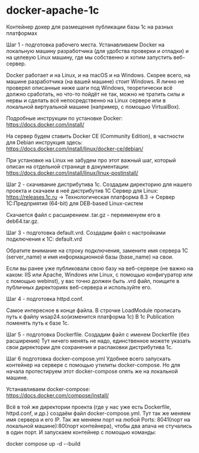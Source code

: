 # docker-apache-1c
 Контейнер докер для размещения публикации базы 1с на разных платформах

Шаг 1 - подготовка рабочего места.
Устанавливаем Docker на локальную машину разработчика (для удобства проверки и отладки) и на целевую Linux машину, где мы собственно и хотим запустить веб-сервер.

Docker работает и на Linux, и на macOS и на Windows. Скорее всего, на машине разработчика (на вашей машине) стоит Windows. Я лично не проверял описанные ниже шаги под Windows, теоретически всё должно сработать, но что-то пойдёт не так, можно не тратить силы и нервы и сделать всё непосредственно на Linux сервере или в локальной виртуальной машине (например, с помощью VirtualBox).

Подробные инструкции по установке Docker: https://docs.docker.com/install/

На сервер будем ставить Docker CE (Community Edition), в частности для Debian инструкция здесь: https://docs.docker.com/install/linux/docker-ce/debian/

При установке на Linux не забудем про этот важный шаг, который описан на отдельной странице в документации: https://docs.docker.com/install/linux/linux-postinstall/

Шаг 2 - скачивание дистрибутива 1с.
Создадим директорию для нашего проекта и скачаем в неё дистрибутив 1С Сервер для Linux: https://releases.1c.ru -> Технологическая платформа 8.3 -> Cервер 1С:Предприятия (64-bit) для DEB-based Linux-систем

Скачается файл с расширением .tar.gz - переименуем его в deb64.tar.gz.

Шаг 3 - подготовка default.vrd.
Создадим файл с настройками подключения к 1С: default.vrd

Обратите внимание на строку подключения, замените имя сервера 1С (server_name) и имя информационной базы (base_name) на свои.

Если вы ранее уже публиковали свою базу на веб-сервере (не важно на каком: IIS или Apache, Windows или Linux, с помощью конфигуратор или с помощью webinst), у вас точно должен быть .vrd файл, поищите в публичных директориях веб-сервера и используйте его.

Шаг 4 - подготовка httpd.conf.

Самое интересное в конце файла.  В строчке LoadModule прописать путь к файлу wsap24.so(изменится платформа 1с)
В 1с Publication поменять путь к базе 1с.

Шаг 5 - подготовка Dockerfile.
Создадим файл с именем Dockerfile (без расширения)
Тут ничего менять не надо, единственное можете указать свои директории для сохранения и распаковки дистрибутива 1с.

Шаг 6 подготовка docker-compose.yml
Удобнее всего запускать контейнер на сервере с помощью утилиты docker-compose. Но для начала протестируем этот docker-compose опять же на локальной машине.

Устанавливаем docker-compose: https://docs.docker.com/compose/install/

Всё в той же директории проекта (где у нас уже есть Dockerfile, httpd.conf, и др.) создаём файл docker-compose.yml.
Тут так же меняем имя сервера и его IP. Так же меняем порт на любой Ports: 8041(порт на локальной машине):80(порт контейнера), чтобы два апача не стучались в один порт.
И запускаем контейнер с помощью команды:

docker compose up -d --build
